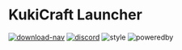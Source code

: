 # KukiCraft Launcher

[![download-nav]](https://web.sascha-t.de/jenkins/job/KukiTeam/job/ts-kukilauncher/job/master/lastUnsuccessfulBuild/)
[![discord]](https://discord.gg/7GqtS9Z)
![style]
![poweredby]

[discord]: https://img.shields.io/badge/chat-Discord-blue.svg?style=flat-square
[style]: https://img.shields.io/badge/CodeStyle-Random%3F-blue.svg?style=flat-square
[download-av]: https://img.shields.io/badge/Download-Available-brightgreen.svg?style=flat-square
[download-nav]: https://img.shields.io/badge/Download-Not%20Available%20Yet-red.svg?style=flat-square
[poweredby]: https://img.shields.io/badge/Powered%20by-Electron-lightgrey.svg?style=flat-square